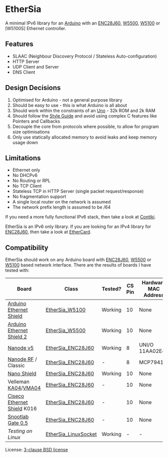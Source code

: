 EtherSia
========

A minimal IPv6 library for an [Arduino] with an [ENC28J60], [W5500], [W5100] or [W5100S] Ethernet controller.


Features
--------
- SLAAC (Neighbour Discovery Protocol / Stateless Auto-configuration)
- HTTP Server
- UDP Client and Server
- DNS Client


Design Decisions
----------------
1. Optimised for Arduino - not a general purpose library
2. Should be easy to use - this is what Arduino is all about
3. Should work within the constraints of an [Uno] - 32k ROM and 2k RAM
4. Should follow the [Style Guide] and avoid using complex C features like Pointers and Callbacks
5. Decouple the core from protocols where possible, to allow for program size optimisations
6. Only use statically allocated memory to avoid leaks and keep memory usage down


Limitations
-----------
- Ethernet only
- No DHCPv6
- No Routing or RPL
- No TCP Client
- Stateless TCP in HTTP Server (single packet request/response)
- No fragmentation support
- A single local router on the network is assumed
- The network prefix length is assumed to be /64

If you need a more fully functional IPv6 stack, then take a look at [Contiki].

EtherSia is an IPv6 only library. If you are looking for an IPv4 library for [ENC28J60],
then take a look at [EtherCard].


Compatibility
-------------

EtherSia should work on any Arduino board with [ENC28J60], [W5500] or [W5100] based network interface.
There are the results of boards I have tested with:

| Board                         | Class                  | Tested? | CS Pin | Hardware MAC Address |
|-------------------------------|------------------------|---------|--------|----------------------|
| [Arduino Ethernet Shield]     | [EtherSia_W5100]       | Working | 10     | None                 |
| [Arduino Ethernet Shield 2]   | [EtherSia_W5500]       | Working | 10     | None                 |
| [Nanode v5]                   | [EtherSia_ENC28J60]    | Working | 8      | UNI/O 11AA02E48      |
| [Nanode RF] / Classic         | [EtherSia_ENC28J60]    | -       | 8      | MCP79411             |
| [Nano Shield]                 | [EtherSia_ENC28J60]    | Working | 10     | None                 |
| Velleman [KA04]/[VMA04]       | [EtherSia_ENC28J60]    | -       | 10     | None                 |
| [Ciseco Ethernet Shield] K016 | [EtherSia_ENC28J60]    | -       | 10     | None                 |
| [Snootlab Gate 0.5]           | [EtherSia_ENC28J60]    | -       | 10     | None                 |
| _Testing on Linux_            | [EtherSia_LinuxSocket] | Working | -      | -                    |

License: [3-clause BSD license]


[Arduino]:                 http://www.arduino.cc/
[Uno]:                     http://www.arduino.cc/en/Main/ArduinoBoardUno
[Style Guide]:             http://www.arduino.cc/en/Reference/APIStyleGuide
[Contiki]:                 http://www.contiki-os.org/
[ENC28J60]:                http://www.microchip.com/ENC28J60
[W5500]:                   http://www.wiznet.io/product-item/w5500/
[W5100]:                   http://www.wiznet.io/product-item/w5100/
[EtherCard]:               http://github.com/njh/EtherCard
[3-clause BSD license]:    http://opensource.org/licenses/BSD-3-Clause

[EtherSia_ENC28J60]:       http://www.aelius.com/njh/ethersia/class_ether_sia___e_n_c28_j60.html
[EtherSia_LinuxSocket]:    http://www.aelius.com/njh/ethersia/class_ether_sia___linux_socket.html
[EtherSia_W5100]:          http://www.aelius.com/njh/ethersia/class_ether_sia___w5100.html
[EtherSia_W5500]:          http://www.aelius.com/njh/ethersia/class_ether_sia___w5500.html

[Arduino Ethernet Shield]:   https://www.arduino.cc/en/Main/ArduinoEthernetShield
[Arduino Ethernet Shield 2]: http://www.arduino.org/products/shields/arduino-ethernet-shield-2
[Nanode v5]:                 https://wiki.london.hackspace.org.uk/view/Project:Nanode
[Nanode RF]:                 http://ichilton.github.com/nanode/rf/build_guide.html
[Nano Shield]:               http://www.tweaking4all.com/hardware/arduino/arduino-enc28j60-ethernet/
[KA04]:                      http://www.vellemanprojects.eu/products/view/?id=412244
[VMA04]:                     http://www.vellemanprojects.eu/products/view/?id=412540
[Ciseco Ethernet Shield]:    http://openmicros.org/articles/88-ciseco-product-documentation/178-enc28j60-ethernet-shield-how-to-build
[Snootlab Gate 0.5]:         http://shop.snootlab.com/ethernet/85-gate.html
